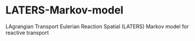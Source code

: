 # LATERS-Markov-model
LAgrangian Transport Eulerian Reaction Spatial (LATERS) Markov model for reactive transport
